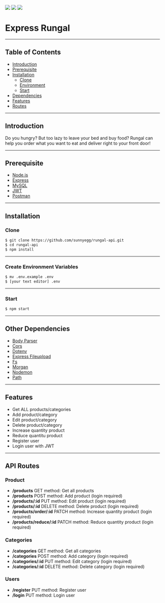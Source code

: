 ![](https://img.shields.io/badge/Code%20Style-Standard-yellow.svg)
![](https://img.shields.io/badge/Dependencies-Express-green.svg)
![](https://img.shields.io/badge/Storage-Localhost-orange.svg)

# Express Rungal

---
## Table of Contents

- [Introduction](#introduction)
- [Prerequisite](#prerequisite)
- [Installation](#installation)
    - [Clone](#clone)
    - [Environment](#environment)
    - [Start](#start)
- [Dependencies](#dependencies)
- [Features](#features)
- [Routes](#api-routes)

---
## Introduction

Do you hungry? But too lazy to leave your bed and buy food?
Rungal can help you order what you want to eat and deliver right to your front door!

---
## Prerequisite

- [Node.js](https://nodejs.org/en/)
- [Express](https://www.npmjs.com/package/express)
- [MySQL](https://www.npmjs.com/package/mysql)
- [JWT](https://www.npmjs.com/package/jsonwebtoken)
- [Postman](https://www.getpostman.com/)

---
## Installation

### Clone
```bash
$ git clone https://github.com/sunnyegg/rungal-api.git
$ cd rungal-api
$ npm install
```

---
### Create Environment Variables
```bash
$ mv .env.example .env
$ [your text editor] .env
```

---
### Start
```bash
$ npm start
```

---
## Other Dependencies

- [Body Parser](https://www.npmjs.com/package/body-parser)
- [Cors](https://www.npmjs.com/package/cors)
- [Dotenv](https://www.npmjs.com/package/dotenv)
- [Express Fileupload](https://www.npmjs.com/package/express-fileupload)
- [Fs](https://www.npmjs.com/package/fs)
- [Morgan](https://www.npmjs.com/package/morgan)
- [Nodemon](https://www.npmjs.com/package/nodemon)
- [Path](https://www.npmjs.com/package/path)

---
## Features

- Get ALL products/categories
- Add product/category
- Edit product/category
- Delete product/category
- Increase quantity product
- Reduce quantitu product
- Register user
- Login user with JWT

---
## API Routes

### Product

- **/products** GET method: Get all products
- **/products** POST method: Add product (login required)
- **/products/:id** PUT method: Edit product (login required)
- **/products/:id** DELETE method: Delete product (login required)
- **/products/order/:id** PATCH method: Increase quantity product (login required)
- **/products/reduce/:id** PATCH method: Reduce quantity product (login required)

### Categories

- **/categories** GET method: Get all categories 
- **/categories** POST method: Add category (login required)
- **/categories/:id** PUT method: Edit category (login required)
- **/categories/:id** DELETE method: Delete category (login required)

### Users

- **/register** PUT method: Register user
- **/login** PUT method: Login user